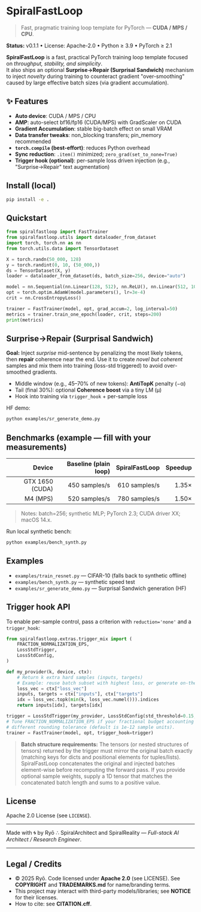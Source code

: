 # SpiralFastLoop

> Fast, pragmatic training loop template for PyTorch — **CUDA / MPS / CPU**.

**Status:** v0.1.1 • License: Apache-2.0 • Python ≥ 3.9 • PyTorch ≥ 2.1


**SpiralFastLoop** is a fast, practical PyTorch training loop template focused on *throughput, stability, and simplicity*.  
It also ships an optional **Surprise→Repair (Surprisal Sandwich)** mechanism to inject *novelty* during training to counteract gradient "over-smoothing" caused by large effective batch sizes (via gradient accumulation).

## ✨ Features
- **Auto device**: CUDA / MPS / CPU
- **AMP**: auto-select bf16/fp16 (CUDA/MPS) with GradScaler on CUDA
- **Gradient Accumulation**: stable big-batch effect on small VRAM
- **Data transfer tweaks**: non_blocking transfers; pin_memory recommended
- **`torch.compile` (best-effort)**: reduces Python overhead
- **Sync reduction**: `.item()` minimized; `zero_grad(set_to_none=True)`
- **Trigger hook (optional)**: per-sample loss driven injection (e.g., "Surprise→Repair" text augmentation)

## Install (local)
```bash
pip install -e .
```

## Quickstart
```python
from spiralfastloop import FastTrainer
from spiralfastloop.utils import dataloader_from_dataset
import torch, torch.nn as nn
from torch.utils.data import TensorDataset

X = torch.randn(50_000, 128)
y = torch.randint(0, 10, (50_000,))
ds = TensorDataset(X, y)
loader = dataloader_from_dataset(ds, batch_size=256, device="auto")

model = nn.Sequential(nn.Linear(128, 512), nn.ReLU(), nn.Linear(512, 10))
opt = torch.optim.AdamW(model.parameters(), lr=3e-4)
crit = nn.CrossEntropyLoss()

trainer = FastTrainer(model, opt, grad_accum=2, log_interval=50)
metrics = trainer.train_one_epoch(loader, crit, steps=200)
print(metrics)
```

## Surprise→Repair (Surprisal Sandwich)
**Goal:** Inject *surprise* mid-sentence by penalizing the most likely tokens, then **repair** coherence near the end.
Use it to create *novel but coherent* samples and mix them into training (loss-std triggered) to avoid over-smoothed gradients.

- Middle window (e.g., 45–70% of new tokens): **AntiTopK** penalty (−α)
- Tail (final 30%): optional **Coherence boost** via a tiny LM (μ)
- Hook into training via `trigger_hook` + per-sample loss

HF demo:
```bash
python examples/sr_generate_demo.py
```

## Benchmarks (example — fill with your measurements)
| Device | Baseline (plain loop) | SpiralFastLoop | Speedup |
|-------:|-----------------------:|---------------:|--------:|
| GTX 1650 (CUDA) | 450 samples/s | 610 samples/s | 1.35× |
| M4 (MPS)    | 520 samples/s | 780 samples/s | 1.50× |

> Notes: batch=256; synthetic MLP; PyTorch 2.3; CUDA driver XX; macOS 14.x.

Run local synthetic bench:
```bash
python examples/bench_synth.py
```

## Examples
- `examples/train_resnet.py` — CIFAR-10 (falls back to synthetic offline)
- `examples/bench_synth.py` — synthetic speed test
- `examples/sr_generate_demo.py` — Surprisal Sandwich generation (HF)

## Trigger hook API
To enable per-sample control, pass a criterion with `reduction='none'` and a `trigger_hook`:

```python
from spiralfastloop.extras.trigger_mix import (
    FRACTION_NORMALIZATION_EPS,
    LossStdTrigger,
    LossStdConfig,
)

def my_provider(k, device, ctx):
    # Return k extra hard samples (inputs, targets)
    # Example: reuse batch subset with highest loss, or generate on-the-fly.
    loss_vec = ctx["loss_vec"]
    inputs, targets = ctx["inputs"], ctx["targets"]
    idx = loss_vec.topk(min(k, loss_vec.numel())).indices
    return inputs[idx], targets[idx]

trigger = LossStdTrigger(my_provider, LossStdConfig(std_threshold=0.15, inject_ratio=0.08))
# Tune FRACTION_NORMALIZATION_EPS if your fractional budget accounting requires a
# different rounding tolerance (default is 1e-12 sample units).
trainer = FastTrainer(model, opt, trigger_hook=trigger)
```

> **Batch structure requirements:** The tensors (or nested structures of tensors) returned by the trigger must mirror the original batch exactly (matching keys for dicts and positional elements for tuples/lists). SpiralFastLoop concatenates the original and injected batches element-wise before recomputing the forward pass. If you provide optional sample weights, supply a 1D tensor that matches the concatenated batch length and sums to a positive value.

## License
Apache 2.0 License (see `LICENSE`).

---

Made with 🌀 by Ryō ∴ SpiralArchitect and SpiralReality — *Full-stack AI Architect / Research Engineer*.


---

## Legal / Credits
- © 2025 Ryō. Code licensed under **Apache 2.0** (see LICENSE). See **COPYRIGHT** and **TRADEMARKS.md** for name/branding terms.
- This project may interact with third-party models/libraries; see **NOTICE** for their licenses.
- How to cite: see **CITATION.cff**.
